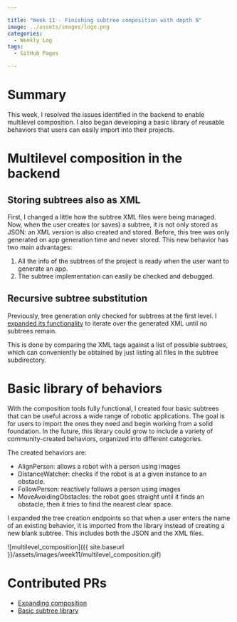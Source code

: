 ```yaml
---

title: "Week 11 - Finishing subtree composition with depth N"  
image: ../assets/images/logo.png  
categories:
  - Weekly Log  
tags:
  - GitHub Pages  

---
```


# Summary

This week, I resolved the issues identified in the backend to enable multilevel composition. I also began developing a basic library of reusable behaviors that users can easily import into their projects.

# Multilevel composition in the backend

## Storing subtrees also as XML

First, I changed a little how the subtree XML files were being managed. Now, when the user creates (or saves) a subtree, it is not only stored as JSON: an XML version is also created and stored. Before, this tree was only generated on app generation time and never stored. This new behavior has two main advantages: 

1. All the info of the subtrees of the project is ready when the user want to generate an app. 
2. The subtree implementation can easily be checked and debugged. 

## Recursive subtree substitution

Previously, tree generation only checked for subtrees at the first level. I [expanded its functionality](https://github.com/JdeRobot/bt-studio/blob/713d2ebe8d6a89a9131e00afa62bdf059c4a2ca4/backend/tree_api/tree_generator.py#L135) to iterate over the generated XML until no subtrees remain.

This is done by comparing the XML tags against a list of possible subtrees, which can conveniently be obtained by just listing all files in the subtree subdirectory.

# Basic library of behaviors

With the composition tools fully functional, I created four basic subtrees that can be useful across a wide range of robotic applications. The goal is for users to import the ones they need and begin working from a solid foundation. In the future, this library could grow to include a variety of community-created behaviors, organized into different categories.

The created behaviors are:

* AlignPerson: allows a robot with a person using images
* DistanceWatcher: checks if the robot is at a given instance to an obstacle.
* FollowPerson: reactively follows a person using images
* MoveAvoidingObstacles: the robot goes straight until it finds an obstacle, then it tries to find the nearest clear space.

I expanded the tree creation endpoints so that when a user enters the name of an existing behavior, it is imported from the library instead of creating a new blank subtree. This includes both the JSON and the XML files. 

![multilevel_composition]({{ site.baseurl }}/assets/images/week11/multilevel_composition.gif)


# Contributed PRs

* [Expanding composition](https://github.com/JdeRobot/bt-studio/pull/204)
* [Basic subtree library](https://github.com/JdeRobot/bt-studio/pull/209)
